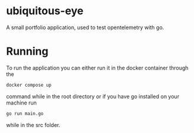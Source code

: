 # ubiquitous-eye

A small portfolio application, used to test opentelemetry with go.

# Running

To run the application you can either run it in the docker container through the 


``` bash
docker compose up 
```

command while in the root directory or if you have go installed on your machine run 

``` bash
go run main.go
```

while in the src folder.
